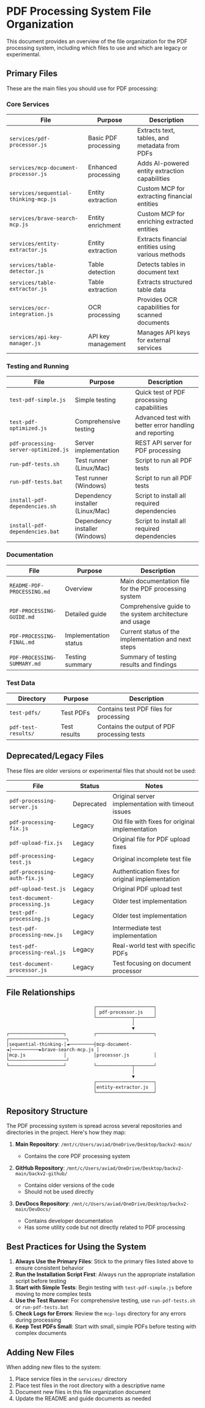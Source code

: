 # PDF Processing System File Organization

This document provides an overview of the file organization for the PDF processing system, including which files to use and which are legacy or experimental.

## Primary Files

These are the main files you should use for PDF processing:

### Core Services

| File | Purpose | Description |
|------|---------|-------------|
| `services/pdf-processor.js` | Basic PDF processing | Extracts text, tables, and metadata from PDFs |
| `services/mcp-document-processor.js` | Enhanced processing | Adds AI-powered entity extraction capabilities |
| `services/sequential-thinking-mcp.js` | Entity extraction | Custom MCP for extracting financial entities |
| `services/brave-search-mcp.js` | Entity enrichment | Custom MCP for enriching extracted entities |
| `services/entity-extractor.js` | Entity extraction | Extracts financial entities using various methods |
| `services/table-detector.js` | Table detection | Detects tables in document text |
| `services/table-extractor.js` | Table extraction | Extracts structured table data |
| `services/ocr-integration.js` | OCR processing | Provides OCR capabilities for scanned documents |
| `services/api-key-manager.js` | API key management | Manages API keys for external services |

### Testing and Running

| File | Purpose | Description |
|------|---------|-------------|
| `test-pdf-simple.js` | Simple testing | Quick test of PDF processing capabilities |
| `test-pdf-optimized.js` | Comprehensive testing | Advanced test with better error handling and reporting |
| `pdf-processing-server-optimized.js` | Server implementation | REST API server for PDF processing |
| `run-pdf-tests.sh` | Test runner (Linux/Mac) | Script to run all PDF tests |
| `run-pdf-tests.bat` | Test runner (Windows) | Script to run all PDF tests |
| `install-pdf-dependencies.sh` | Dependency installer (Linux/Mac) | Script to install all required dependencies |
| `install-pdf-dependencies.bat` | Dependency installer (Windows) | Script to install all required dependencies |

### Documentation

| File | Purpose | Description |
|------|---------|-------------|
| `README-PDF-PROCESSING.md` | Overview | Main documentation file for the PDF processing system |
| `PDF-PROCESSING-GUIDE.md` | Detailed guide | Comprehensive guide to the system architecture and usage |
| `PDF-PROCESSING-FINAL.md` | Implementation status | Current status of the implementation and next steps |
| `PDF-PROCESSING-SUMMARY.md` | Testing summary | Summary of testing results and findings |

### Test Data

| Directory | Purpose | Description |
|-----------|---------|-------------|
| `test-pdfs/` | Test PDFs | Contains test PDF files for processing |
| `pdf-test-results/` | Test results | Contains the output of PDF processing tests |

## Deprecated/Legacy Files

These files are older versions or experimental files that should not be used:

| File | Status | Notes |
|------|--------|-------|
| `pdf-processing-server.js` | Deprecated | Original server implementation with timeout issues |
| `pdf-processing-fix.js` | Legacy | Old file with fixes for original implementation |
| `pdf-upload-fix.js` | Legacy | Original file for PDF upload fixes |
| `pdf-processing-test.js` | Legacy | Original incomplete test file |
| `pdf-processing-auth-fix.js` | Legacy | Authentication fixes for original implementation |
| `pdf-upload-test.js` | Legacy | Original PDF upload test |
| `test-document-processing.js` | Legacy | Older test implementation |
| `test-pdf-processing.js` | Legacy | Older test implementation |
| `test-pdf-processing-new.js` | Legacy | Intermediate test implementation |
| `test-pdf-processing-real.js` | Legacy | Real-world test with specific PDFs |
| `test-document-processor.js` | Legacy | Test focusing on document processor |

## File Relationships

```
                                ┌─────────────────────┐
                                │ pdf-processor.js    │
                                └─────────────┬───────┘
                                              │
                                              ▼
┌────────────────────┐          ┌─────────────────────┐          ┌─────────────────────┐
│sequential-thinking-│◄─────────┤mcp-document-       ◄│──────────►brave-search-mcp.js │
│mcp.js              │          │processor.js         │          └─────────────────────┘
└────────────────────┘          └─────────────┬───────┘
                                              │
                                              ▼
                                ┌─────────────────────┐
                                │entity-extractor.js  │
                                └─────────────────────┘
```

## Repository Structure

The PDF processing system is spread across several repositories and directories in the project. Here's how they map:

1. **Main Repository**: `/mnt/c/Users/aviad/OneDrive/Desktop/backv2-main/`
   - Contains the core PDF processing system

2. **GitHub Repository**: `/mnt/c/Users/aviad/OneDrive/Desktop/backv2-main/backv2-github/`
   - Contains older versions of the code
   - Should not be used directly

3. **DevDocs Repository**: `/mnt/c/Users/aviad/OneDrive/Desktop/backv2-main/DevDocs/`
   - Contains developer documentation
   - Has some utility code but not directly related to PDF processing

## Best Practices for Using the System

1. **Always Use the Primary Files**: Stick to the primary files listed above to ensure consistent behavior
2. **Run the Installation Script First**: Always run the appropriate installation script before testing
3. **Start with Simple Tests**: Begin testing with `test-pdf-simple.js` before moving to more complex tests
4. **Use the Test Runner**: For comprehensive testing, use `run-pdf-tests.sh` or `run-pdf-tests.bat`
5. **Check Logs for Errors**: Review the `mcp-logs` directory for any errors during processing
6. **Keep Test PDFs Small**: Start with small, simple PDFs before testing with complex documents

## Adding New Files

When adding new files to the system:

1. Place service files in the `services/` directory
2. Place test files in the root directory with a descriptive name
3. Document new files in this file organization document
4. Update the README and guide documents as needed